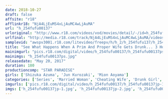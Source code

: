 ```yaml
---
date: 2018-10-27
draft: false
affsite: "r18"
afflinkr18: "NjA4LjEuMS4xLjAuMC4wLjAuMA"
url: "h_254fufu00137"
urloriginal: "http://www.r18.com/videos/vod/movies/detail/-/id=h_254fufu00137"
urlfinal: "http://media.r18.com/track/NjA4LjEuMS4xLjAuMC4wLjAuMA/videos/vod/movies/detail/-/id=h_254fufu00137"
samplevid: "awspv3001.r18.com/litevideo/freepv/h/h_2/h_254fufu137/h_254fufu137_dmb_w.mp4"
title: "See What Happens When A Prim And Proper Wife Gets Drunk... 3 Hours"
mainimgurl: "pics.r18.com/digital/video/h_254fufu00137/h_254fufu00137ps.jpg"
mainimgs: "h_254fufu00137ps.jpg"
releasedate: "May 20, 2017"
duration: 180
productioncomp: "STAR PARADISE"
girls: ['Shizuka Azuma', 'Jun Kurozaki', 'Mion Aoyama']
categories: ['Series', 'Married Woman', 'Cheating Wife', 'Drunk Girl', 'Hi-Def']
imgurls: ['pics.r18.com/digital/video/h_254fufu00137/h_254fufu00137jp-1.jpg', 'pics.r18.com/digital/video/h_254fufu00137/h_254fufu00137jp-2.jpg', 'pics.r18.com/digital/video/h_254fufu00137/h_254fufu00137jp-3.jpg', 'pics.r18.com/digital/video/h_254fufu00137/h_254fufu00137jp-4.jpg', 'pics.r18.com/digital/video/h_254fufu00137/h_254fufu00137jp-5.jpg', 'pics.r18.com/digital/video/h_254fufu00137/h_254fufu00137jp-6.jpg', 'pics.r18.com/digital/video/h_254fufu00137/h_254fufu00137jp-7.jpg', 'pics.r18.com/digital/video/h_254fufu00137/h_254fufu00137jp-8.jpg', 'pics.r18.com/digital/video/h_254fufu00137/h_254fufu00137jp-9.jpg', 'pics.r18.com/digital/video/h_254fufu00137/h_254fufu00137jp-10.jpg', 'pics.r18.com/digital/video/h_254fufu00137/h_254fufu00137jp-11.jpg', 'pics.r18.com/digital/video/h_254fufu00137/h_254fufu00137jp-12.jpg', 'pics.r18.com/digital/video/h_254fufu00137/h_254fufu00137jp-13.jpg', 'pics.r18.com/digital/video/h_254fufu00137/h_254fufu00137jp-14.jpg', 'pics.r18.com/digital/video/h_254fufu00137/h_254fufu00137jp-15.jpg', 'pics.r18.com/digital/video/h_254fufu00137/h_254fufu00137jp-16.jpg', 'pics.r18.com/digital/video/h_254fufu00137/h_254fufu00137jp-17.jpg', 'pics.r18.com/digital/video/h_254fufu00137/h_254fufu00137jp-18.jpg', 'pics.r18.com/digital/video/h_254fufu00137/h_254fufu00137jp-19.jpg', 'pics.r18.com/digital/video/h_254fufu00137/h_254fufu00137jp-20.jpg']
imgs: ['h_254fufu00137jp-1.jpg', 'h_254fufu00137jp-2.jpg', 'h_254fufu00137jp-3.jpg', 'h_254fufu00137jp-4.jpg', 'h_254fufu00137jp-5.jpg', 'h_254fufu00137jp-6.jpg', 'h_254fufu00137jp-7.jpg', 'h_254fufu00137jp-8.jpg', 'h_254fufu00137jp-9.jpg', 'h_254fufu00137jp-10.jpg', 'h_254fufu00137jp-11.jpg', 'h_254fufu00137jp-12.jpg', 'h_254fufu00137jp-13.jpg', 'h_254fufu00137jp-14.jpg', 'h_254fufu00137jp-15.jpg', 'h_254fufu00137jp-16.jpg', 'h_254fufu00137jp-17.jpg', 'h_254fufu00137jp-18.jpg', 'h_254fufu00137jp-19.jpg', 'h_254fufu00137jp-20.jpg']
---
```


